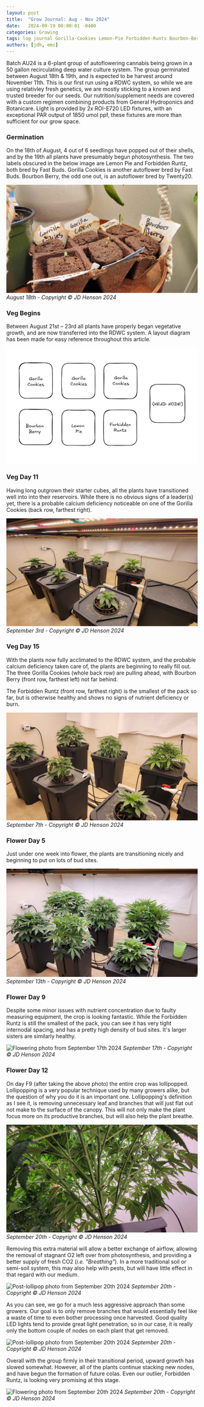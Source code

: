 ```yaml
---
layout: post
title:  "Grow Journal: Aug - Nov 2024"
date:   2024-09-19 00:00:01 -0400
categories: Growing
tags: log journal Gorilla-Cookies Lemon-Pie Forbidden-Runts Bourbon-Berry FastBuds Twenty20 General-Hydroponics Botanicare DWC RDWC
authors: [jdh, emc]
---
```


Batch AU24 is a 6-plant group of autoflowering cannabis being grown in a 50 gallon recirculating deep water culture system. The group germinated between August 18th & 19th, and is expected to be harvest around November 11th. This is our first run using a RDWC system, so while we are using relativley fresh genetics, we are mostly sticking to a known and trusted breeder for our seeds. Our nutrition/supplement needs are covered with a custom regimen combining products from General Hydroponics and Botanicare. Light is provided by 2x ROI-E720 LED fixtures, with an exceptional PAR output of 1850 umol ppf, these fixtures are more than sufficient for our grow space.

### Germination

On the 18th of August, 4 out of 6 seedlings have popped out of their shells, and by the 19th all plants have presumably begun photosynthesis. The two labels obscured in the below image are Lemon Pie and Forbidden Runtz, both bred by Fast Buds. Gorilla Cookies is another autoflower bred by Fast Buds. Bourbon Berry, the odd one out, is an autoflower bred by Twenty20.

![Seedling photo from August 18th 2024](https://raw.githubusercontent.com/jdelvin-admin/jdelvin-admin.github.io/refs/heads/main/assets/img/photos/2024-08-18.jpg) *August 18th - Copyright ©️ JD Henson 2024*

### Veg Begins

Between August 21st – 23rd all plants have properly began vegetative growth, and are now transferred into the RDWC system. A layout diagram has been made for easy reference throughout this article.

![Diagram visualizing the layout of different cannabis strains in the AU24 batch.](https://raw.githubusercontent.com/jdelvin-admin/jdelvin-admin.github.io/refs/heads/main/assets/img/photos/2024-09-03-diagram.png)

### Veg Day 11

Having long outgrown their starter cubes, all the plants have transitioned well into into their reservoirs. While there is no obvious signs of a leader(s) yet, there is a probable calcium deficiency noticeable on one of the Gorilla Cookies (back row, farthest right). 

![Vegetative photo from September 3rd 2024](https://raw.githubusercontent.com/jdelvin-admin/jdelvin-admin.github.io/refs/heads/main/assets/img/photos/2024-09-03.jpg) *September 3rd - Copyright ©️ JD Henson 2024*

### Veg Day 15

With the plants now fully acclimated to the RDWC system, and the probable calcium deficiency taken care of, the plants are beginning to really fill out. The three Gorilla Cookies (whole back row) are pulling ahead, with Bourbon Berry (front row, farthest left) not far behind. 

The Forbidden Runtz (front row, farthest right) is the smallest of the pack so far, but is otherwise healthy and shows no signs of nutrient deficiency or burn.

![Vegetative photo from September 7th 2024](https://raw.githubusercontent.com/jdelvin-admin/jdelvin-admin.github.io/refs/heads/main/assets/img/photos/2024-09-07.jpg) *September 7th - Copyright ©️ JD Henson 2024*

### Flower Day 5

Just under one week into flower, the plants are transitioning nicely and beginning to put on lots of bud sites.

![Flowering photo from September 13th 2024](https://raw.githubusercontent.com/jdelvin-admin/jdelvin-admin.github.io/refs/heads/main/assets/img/photos/2024-09-13.jpg) *September 13th - Copyright ©️ JD Henson 2024*

### Flower Day 9

Despite some minor issues with nutrient concentration due to faulty measuring equipment, the crop is looking fantastic. While the Forbidden Runtz is still the smallest of the pack, you can see it has very tight internodal spacing, and has a pretty high density of bud sites. It's larger sisters are similarly healthy.

![Flowering photo from September 17th 2024](https://raw.githubusercontent.com/jdelvin-admin/jdelvin-admin.github.io/refs/heads/main/assets/img/photos/2024-09-17.png) *September 17th - Copyright ©️ JD Henson 2024*

### Flower Day 12

On day F9 (after taking the above photo) the entire crop was lollipopped. Lollipopping is a very popular technique used by many growers alike, but the question of why you do it is an important one. Lollipopping's definition as I see it, is removing unnecessary leaf and branches that will just flat out not make to the surface of the canopy. This will not only make the plant focus more on its productive branches, but will also help the plant breathe.

![Post-lollipop photo from September 20th 2024](https://raw.githubusercontent.com/jdelvin-admin/jdelvin-admin.github.io/refs/heads/main/assets/img/photos/2024-09-20.jpg) *September 20th - Copyright ©️ JD Henson 2024*

Removing this extra material will allow a better exchange of airflow, allowing the removal of stagnant O2 left over from photosynthesis, and providing a better supply of fresh CO2 (*i.e. "Breathing"*). In a more traditional soil or semi-soil system, this may also help with pests, but will have little effect in that regard with our medium.

![Post-lollipop photo from September 20th 2024](https://raw.githubusercontent.com/jdelvin-admin/jdelvin-admin.github.io/refs/heads/main/assets/img/photos/2024-09-20.png) *September 20th - Copyright ©️ JD Henson 2024*

As you can see, we go for a much less aggressive approach than some growers. Our goal is to only remove branches that would essentially feel like a waste of time to even bother processing once harvested. Good quality LED lights tend to provide great light penetration, so in our case, it is really only the bottom couple of nodes on each plant that get removed.

![Post-lollipop photo from September 20th 2024](https://raw.githubusercontent.com/jdelvin-admin/jdelvin-admin.github.io/refs/heads/main/assets/img/photos/2024-09-20b.png) *September 20th - Copyright ©️ JD Henson 2024*

Overall with the group firmly in their transitional period, upward growth has slowed somewhat. However, all of the plants continue stacking new nodes, and have begun the formation of future colas. Even our outlier, Forbidden Runtz, is looking very promising at this stage.

![Flowering photo from September 20th 2024](https://raw.githubusercontent.com/jdelvin-admin/jdelvin-admin.github.io/refs/heads/main/assets/img/photos/2024-09-20c.png) *September 20th - Copyright ©️ JD Henson 2024*